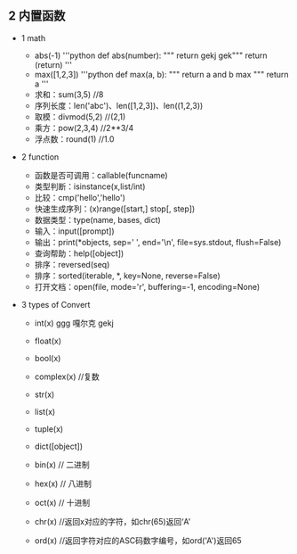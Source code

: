 ## 2 内置函数
* 1 math 
    - abs(-1)
        '''python
        def abs(number):
            """ return gekj gek"""
            return (return)
        '''
    - max([1,2,3])
        '''python
        def max(a, b):
            """ return a and b max 
            """
            return a
        '''
    - 求和：sum(3,5)    //8
    - 序列长度：len('abc')、len([1,2,3])、len((1,2,3))
    - 取模：divmod(5,2) //(2,1)
    - 乘方：pow(2,3,4)  //2**3/4
    - 浮点数：round(1)  //1.0

* 2 function
    - 函数是否可调用：callable(funcname)
    - 类型判断：isinstance(x,list/int)
    - 比较：cmp('hello','hello')
    - 快速生成序列：(x)range([start,] stop[, step])
    - 数据类型：type(name, bases, dict)
    - 输入：input([prompt])
    - 输出：print(*objects, sep=' ', end='\n', file=sys.stdout, flush=False)
    - 查询帮助：help([object])
    - 排序：reversed(seq)
    - 排序：sorted(iterable, *, key=None, reverse=False)
    - 打开文档：open(file, mode='r', buffering=-1, encoding=None)

* 3 types of Convert
    - int(x) ggg
            嘎尔克
        gekj


    - float(x)
    - bool(x)
    - complex(x) //复数
    - str(x)
    - list(x)
    - tuple(x) 
    - dict([object])
    - bin(x) // 二进制
    - hex(x) // 八进制
    - oct(x) // 十进制
    - chr(x) //返回x对应的字符，如chr(65)返回‘A'
    - ord(x) //返回字符对应的ASC码数字编号，如ord('A')返回65